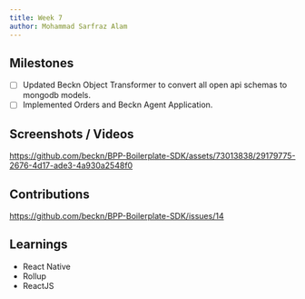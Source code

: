 ```yaml
---
title: Week 7
author: Mohammad Sarfraz Alam
---
```


## Milestones
- [ ] Updated Beckn Object Transformer to convert all open api schemas to mongodb models.
- [ ] Implemented Orders and Beckn Agent Application.
## Screenshots / Videos 
https://github.com/beckn/BPP-Boilerplate-SDK/assets/73013838/29179775-2676-4d17-ade3-4a930a2548f0

## Contributions
https://github.com/beckn/BPP-Boilerplate-SDK/issues/14

## Learnings
- React Native
- Rollup
- ReactJS
